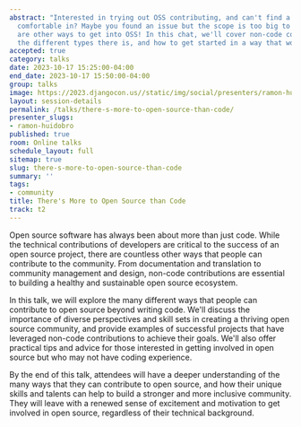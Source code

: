 ```yaml
---
abstract: "Interested in trying out OSS contributing, and can't find a project you're
  comfortable in? Maybe you found an issue but the scope is too big to start?\r\n\r\nThere
  are other ways to get into OSS! In this chat, we'll cover non-code contributions,
  the different types there is, and how to get started in a way that works for you."
accepted: true
category: talks
date: 2023-10-17 15:25:00-04:00
end_date: 2023-10-17 15:50:00-04:00
group: talks
image: https://2023.djangocon.us//static/img/social/presenters/ramon-huidobro.png
layout: session-details
permalink: /talks/there-s-more-to-open-source-than-code/
presenter_slugs:
- ramon-huidobro
published: true
room: Online talks
schedule_layout: full
sitemap: true
slug: there-s-more-to-open-source-than-code
summary: ''
tags:
- community
title: There's More to Open Source than Code
track: t2
---
```


Open source software has always been about more than just code. While the technical contributions of developers are critical to the success of an open source project, there are countless other ways that people can contribute to the community. From documentation and translation to community management and design, non-code contributions are essential to building a healthy and sustainable open source ecosystem.

In this talk, we will explore the many different ways that people can contribute to open source beyond writing code. We'll discuss the importance of diverse perspectives and skill sets in creating a thriving open source community, and provide examples of successful projects that have leveraged non-code contributions to achieve their goals. We'll also offer practical tips and advice for those interested in getting involved in open source but who may not have coding experience.

By the end of this talk, attendees will have a deeper understanding of the many ways that they can contribute to open source, and how their unique skills and talents can help to build a stronger and more inclusive community. They will leave with a renewed sense of excitement and motivation to get involved in open source, regardless of their technical background.
